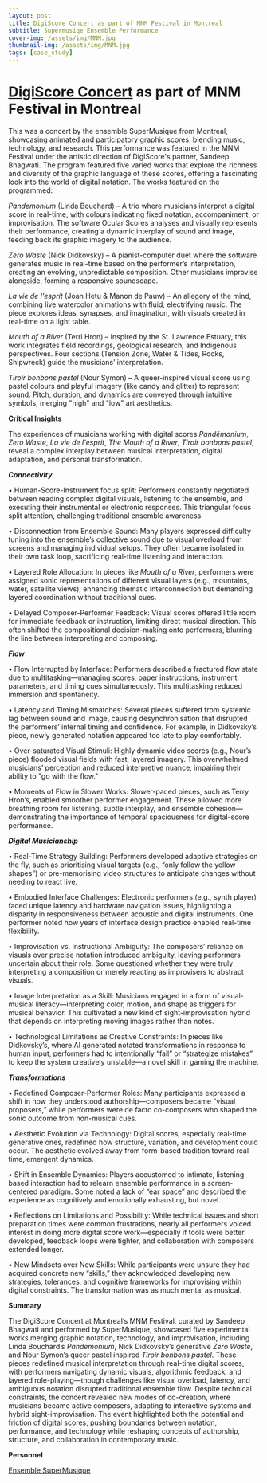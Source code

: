 ```yaml
---
layout: post
title: DigiScore Concert as part of MNM Festival in Montreal
subtitle: Supermusiqe Ensemble Performance
cover-img: /assets/img/MNM.jpg
thumbnail-img: /assets/img/MNM.jpg
tags: [case_study]
---
```


# **[DigiScore Concert](https://smcq.qc.ca/smcq/fr/evenement/46618-digiscores) as part of MNM Festival in Montreal**


This was a concert by the ensemble SuperMusique from Montreal, showcasing animated and participatory graphic scores, blending music, technology, and research. This performance was featured in the MNM Festival under the artistic direction of DigiScore's partner, Sandeep Bhagwati. The program featured five varied works that explore the richness and diversity of the graphic language of these scores, offering a fascinating look into the world of digital notation. The works featured on the programmed:

_Pandemonium_ (Linda Bouchard) – A trio where musicians interpret a digital score in real-time, with colours indicating fixed notation, accompaniment, or improvisation. The software Ocular Scores analyses and visually represents their performance, creating a dynamic interplay of sound and image, feeding back its graphic imagery to the audience.

_Zero Waste_ (Nick Didkovsky) – A pianist-computer duet where the software generates music in real-time based on the performer’s interpretation, creating an evolving, unpredictable composition. Other musicians improvise alongside, forming a responsive soundscape.

_La vie de l'esprit_ (Joan Hetu & Manon de Pauw) – An allegory of the mind, combining live watercolor animations with fluid, electrifying music. The piece explores ideas, synapses, and imagination, with visuals created in real-time on a light table.

_Mouth of a River_ (Terri Hron) – Inspired by the St. Lawrence Estuary, this work integrates field recordings, geological research, and Indigenous perspectives. Four sections (Tension Zone, Water & Tides, Rocks, Shipwreck) guide the musicians’ interpretation.

_Tiroir bonbons pastel_ (Nour Symon) – A queer-inspired visual score using pastel colours and playful imagery (like candy and glitter) to represent sound. Pitch, duration, and dynamics are conveyed through intuitive symbols, merging "high" and "low" art aesthetics.

**Critical Insights**

The experiences of musicians working with digital scores _Pandémonium_, _Zero Waste_, _La vie de l'esprit_, _The Mouth of a River_, _Tiroir bonbons pastel_, reveal a complex interplay between musical interpretation, digital adaptation, and personal transformation.

_**Connectivity**_

•	Human-Score-Instrument focus split: Performers constantly negotiated between reading complex digital visuals, listening to the ensemble, and executing their instrumental or electronic responses. This triangular focus split attention, challenging traditional ensemble awareness.

•	Disconnection from Ensemble Sound: Many players expressed difficulty tuning into the ensemble’s collective sound due to visual overload from screens and managing individual setups. They often became isolated in their own task loop, sacrificing real-time listening and interaction.

•	Layered Role Allocation: In pieces like _Mouth of a River_, performers were assigned sonic representations of different visual layers (e.g., mountains, water, satellite views), enhancing thematic interconnection but demanding layered coordination without traditional cues.

•	Delayed Composer-Performer Feedback: Visual scores offered little room for immediate feedback or instruction, limiting direct musical direction. This often shifted the compositional decision-making onto performers, blurring the line between interpreting and composing.

_**Flow**_

•	Flow Interrupted by Interface: Performers described a fractured flow state due to multitasking—managing scores, paper instructions, instrument parameters, and timing cues simultaneously. This multitasking reduced immersion and spontaneity.

•	Latency and Timing Mismatches: Several pieces suffered from systemic lag between sound and image, causing desynchronisation that disrupted the performers’ internal timing and confidence. For example, in Didkovsky’s piece, newly generated notation appeared too late to play comfortably.

•	Over-saturated Visual Stimuli: Highly dynamic video scores (e.g., Nour’s piece) flooded visual fields with fast, layered imagery. This overwhelmed musicians’ perception and reduced interpretive nuance, impairing their ability to "go with the flow."

•	Moments of Flow in Slower Works: Slower-paced pieces, such as Terry Hron’s, enabled smoother performer engagement. These allowed more breathing room for listening, subtle interplay, and ensemble cohesion—demonstrating the importance of temporal spaciousness for digital-score performance.

_**Digital Musicianship**_

•	Real-Time Strategy Building: Performers developed adaptive strategies on the fly, such as prioritising visual targets (e.g., “only follow the yellow shapes”) or pre-memorising video structures to anticipate changes without needing to react live.

•	Embodied Interface Challenges: Electronic performers (e.g., synth player) faced unique latency and hardware navigation issues, highlighting a disparity in responsiveness between acoustic and digital instruments. One performer noted how years of interface design practice enabled real-time flexibility.

•	Improvisation vs. Instructional Ambiguity: The composers’ reliance on visuals over precise notation introduced ambiguity, leaving performers uncertain about their role. Some questioned whether they were truly interpreting a composition or merely reacting as improvisers to abstract visuals.

•	Image Interpretation as a Skill: Musicians engaged in a form of visual-musical literacy—interpreting color, motion, and shape as triggers for musical behavior. This cultivated a new kind of sight-improvisation hybrid that depends on interpreting moving images rather than notes.

•	Technological Limitations as Creative Constraints: In pieces like Didkovsky’s, where AI generated notated transformations in response to human input, performers had to intentionally “fail” or “strategize mistakes” to keep the system creatively unstable—a novel skill in gaming the machine.

_**Transformations**_

•	Redefined Composer-Performer Roles: Many participants expressed a shift in how they understood authorship—composers became “visual proposers,” while performers were de facto co-composers who shaped the sonic outcome from non-musical cues.

•	Aesthetic Evolution via Technology: Digital scores, especially real-time generative ones, redefined how structure, variation, and development could occur. The aesthetic evolved away from form-based tradition toward real-time, emergent dynamics.

•	Shift in Ensemble Dynamics: Players accustomed to intimate, listening-based interaction had to relearn ensemble performance in a screen-centered paradigm. Some noted a lack of “ear space” and described the experience as cognitively and emotionally exhausting, but novel.

•	Reflections on Limitations and Possibility: While technical issues and short preparation times were common frustrations, nearly all performers voiced interest in doing more digital score work—especially if tools were better developed, feedback loops were tighter, and collaboration with composers extended longer.

•	New Mindsets over New Skills: While participants were unsure they had acquired concrete new “skills,” they acknowledged developing new strategies, tolerances, and cognitive frameworks for improvising within digital constraints. The transformation was as much mental as musical.

**Summary**

The DigiScore Concert at Montreal’s MNM Festival, curated by Sandeep Bhagwati and performed by SuperMusique, showcased five experimental works merging graphic notation, technology, and improvisation, including Linda Bouchard’s _Pandemonium_, Nick Didkovsky’s generative _Zero Waste_, and Nour Symon’s queer pastel inspired _Tiroir bonbons pastel_. These pieces redefined musical interpretation through real-time digital scores, with performers navigating dynamic visuals, algorithmic feedback, and layered role-playing—though challenges like visual overload, latency, and ambiguous notation disrupted traditional ensemble flow. Despite technical constraints, the concert revealed new modes of co-creation, where musicians became active composers, adapting to interactive systems and hybrid sight-improvisation. The event highlighted both the potential and friction of digital scores, pushing boundaries between notation, performance, and technology while reshaping concepts of authorship, structure, and collaboration in contemporary music.

**Personnel**

[Ensemble SuperMusique](https://www.supermusique.qc.ca/)



